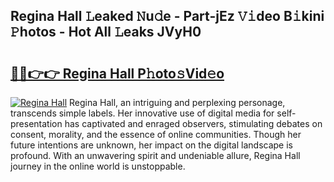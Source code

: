## Regina Hall 𝙻eaked 𝙽u𝚍e - Part-jEz 𝚅𝚒deo B𝚒kini 𝙿hotos - Hot All 𝙻eaks JVyH0

# <h2><a href="http://ld0n6h.urlbe.top/?page=Regina+Hall">🔗🔗👉👉 Regina Hall P𝚑oto𝚜Vid𝚎o</a></h2>

[![Regina Hall](https://i.imgur.com/eBuTRDB.gif)](http://ld0n6h.urlbe.top/?page=Regina+Hall)
Regina Hall, an intriguing and perplexing personage, transcends simple labels. Her innovative use of digital media for self-presentation has captivated and enraged observers, stimulating debates on consent, morality, and the essence of online communities. Though her future intentions are unknown, her impact on the digital landscape is profound. With an unwavering spirit and undeniable allure, Regina Hall journey in the online world is unstoppable.
